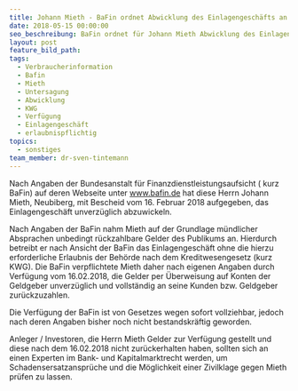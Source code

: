 ```yaml
---
title: Johann Mieth - BaFin ordnet Abwicklung des Einlagengeschäfts an
date: 2018-05-15 00:00:00
seo_beschreibung: BaFin ordnet für Johann Mieth Abwicklung des Einlagengeschäfts an
layout: post
feature_bild_path:
tags:
  - Verbraucherinformation
  - Bafin
  - Mieth
  - Untersagung
  - Abwicklung
  - KWG
  - Verfügung
  - Einlagengeschäft
  - erlaubnispflichtig
topics:
  - sonstiges
team_member: dr-sven-tintemann
---
```


Nach Angaben der Bundesanstalt für Finanzdienstleistungsaufsicht ( kurz BaFin) auf deren Webseite unter www.bafin.de hat diese Herrn Johann Mieth, Neubiberg, mit Bescheid vom 16. Februar 2018 aufgegeben, das Einlagengeschäft unverzüglich abzuwickeln.

Nach Angaben der BaFin nahm Mieth auf der Grundlage mündlicher Absprachen unbedingt rückzahlbare Gelder des Publikums an. Hierdurch betreibt er nach Ansicht der BaFin das Einlagengeschäft ohne die hierzu erforderliche Erlaubnis der Behörde nach dem Kreditwesengesetz (kurz KWG). Die BaFin verpflichtete Mieth daher nach eigenen Angaben durch Verfügung vom 16.02.2018, die Gelder per Überweisung auf Konten der Geldgeber unverzüglich und vollständig an seine Kunden bzw. Geldgeber zurückzuzahlen.

Die Verfügung der BaFin ist von Gesetzes wegen sofort vollziehbar, jedoch nach deren Angaben bisher noch nicht bestandskräftig geworden.

Anleger / Investoren, die Herrn Mieth Gelder zur Verfügung gestellt und diese nach dem 16.02.2018 nicht zurückerhalten haben, sollten sich an einen Experten im Bank- und Kapitalmarktrecht werden, um Schadensersatzansprüche und die Möglichkeit einer Zivilklage gegen Mieth prüfen zu lassen.
